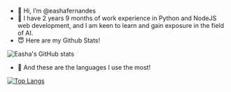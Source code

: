 
<!---
eashafernandes/eashafernandes is a ✨ special ✨ repository because its `README.md` (this file) appears on your GitHub profile.
You can click the Preview link to take a look at your changes.
--->
 
- 👋 Hi, I’m @eashafernandes
- 🌱 I have 2 years 9 months of work experience in Python and NodeJS web development, and I am keen to learn and gain exposure in the field of AI.
- :innocent: Here are my Github Stats!

![Easha's GitHub stats](https://github-readme-stats.vercel.app/api?username=eashafernandes&show_icons=true&theme=dracula)

- :100: And these are the languages I use the most!

[![Top Langs](https://github-readme-stats.vercel.app/api/top-langs/?username=eashafernandes)](https://github.com/eashafernandes/github-readme-stats)
